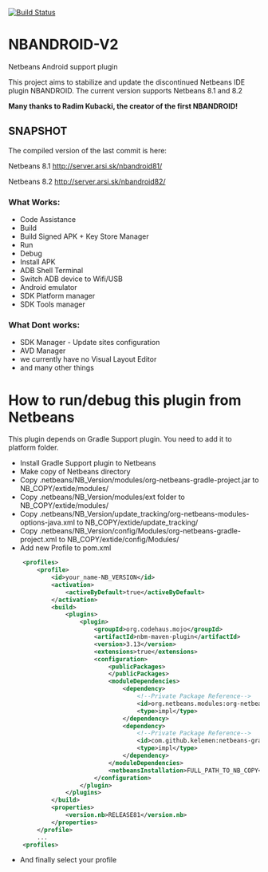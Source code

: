 [![Build Status](https://travis-ci.org/NBANDROIDTEAM/NBANDROID-V2.svg?branch=master)](https://travis-ci.org/NBANDROIDTEAM/NBANDROID-V2)

# NBANDROID-V2
Netbeans Android support plugin

This project aims to stabilize and update the discontinued Netbeans IDE plugin NBANDROID.
The current version supports Netbeans 8.1 and 8.2

**Many thanks to Radim Kubacki, the creator of the first NBANDROID!**</br>

## SNAPSHOT
The compiled version of the last commit is here:

Netbeans 8.1 http://server.arsi.sk/nbandroid81/

Netbeans 8.2 http://server.arsi.sk/nbandroid82/
### What Works:
* Code Assistance
* Build
* Build Signed APK + Key Store Manager
* Run
* Debug
* Install APK
* ADB Shell Terminal
* Switch ADB device to Wifi/USB
* Android emulator
* SDK Platform manager
* SDK Tools manager

### What Dont works:
* SDK Manager - Update sites configuration
* AVD Manager
* we currently have no Visual Layout Editor 
* and many other things


# How to run/debug this plugin from Netbeans
This plugin depends on Gradle Support plugin. You need to add it to platform folder.

* Install Gradle Support plugin to Netbeans
* Make copy of Netbeans directory
* Copy .netbeans/NB_Version/modules/org-netbeans-gradle-project.jar to NB_COPY/extide/modules/
* Copy .netbeans/NB_Version/modules/ext folder to NB_COPY/extide/modules/
* Copy .netbeans/NB_Version/update_tracking/org-netbeans-modules-options-java.xml to NB_COPY/extide/update_tracking/
* Copy .netbeans/NB_Version/config/Modules/org-netbeans-gradle-project.xml to NB_COPY/extide/config/Modules/
* Add new Profile to pom.xml
```xml
    <profiles>
        <profile>
            <id>your_name-NB_VERSION</id>
            <activation>
                <activeByDefault>true</activeByDefault>
            </activation>
            <build>
                <plugins>
                    <plugin>
                        <groupId>org.codehaus.mojo</groupId>
                        <artifactId>nbm-maven-plugin</artifactId>
                        <version>3.13</version>
                        <extensions>true</extensions>
                        <configuration>
                            <publicPackages>
                            </publicPackages>
                            <moduleDependencies>
                                <dependency>
                                    <!--Private Package Reference-->
                                    <id>org.netbeans.modules:org-netbeans-modules-gsf-testrunner</id>
                                    <type>impl</type>
                                </dependency>
                                <dependency>
                                    <!--Private Package Reference-->
                                    <id>com.github.kelemen:netbeans-gradle-plugin</id>
                                    <type>impl</type>
                                </dependency>
                            </moduleDependencies>
                            <netbeansInstallation>FULL_PATH_TO_NB_COPY</netbeansInstallation>
                        </configuration>
                    </plugin>
                </plugins>
            </build>
            <properties>
                <version.nb>RELEASE81</version.nb>
            </properties>
        </profile>
        ...
    <profiles>
```
* And finally select your profile
